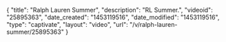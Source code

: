 {
    "title": "Ralph Lauren Summer",
    "description": "RL Summer.",
    "videoid": "25895363",
    "date_created": "1453119516",
    "date_modified": "1453119516",
    "type": "captivate",
    "layout": "video",
    "url": "\/v\/ralph-lauren-summer\/25895363"
}